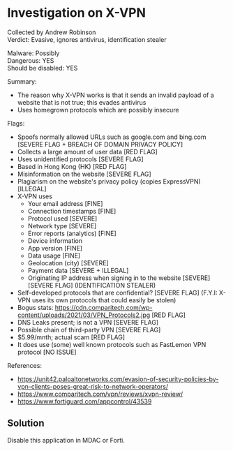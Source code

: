 # Investigation on X-VPN
Collected by Andrew Robinson <br>
Verdict: Evasive, ignores antivirus, identification stealer <br>

Malware: Possibly <br> 
Dangerous: YES <br>
Should be disabled: YES <br>

Summary:
- The reason why X-VPN works is that it sends an invalid payload of a website that is not true; this evades antivirus
- Uses homegrown protocols which are possibly insecure

Flags:
- Spoofs normally allowed URLs such as google.com and bing.com [SEVERE FLAG + BREACH OF DOMAIN PRIVACY POLICY]
- Collects a large amount of user data [RED FLAG]
- Uses unidentified protocols [SEVERE FLAG]
- Based in Hong Kong (HK) [RED FLAG]
- Misinformation on the website [SEVERE FLAG]
- Plagiarism on the website's privacy policy (copies ExpressVPN) [ILLEGAL]
- X-VPN uses
    - Your email address [FINE]
    - Connection timestamps [FINE]
    - Protocol used [SEVERE]
    - Network type [SEVERE]
    - Error reports (analytics) [FINE]
    - Device information
    - App version [FINE]
    - Data usage [FINE]
    - Geolocation (city) [SEVERE]
    - Payment data [SEVERE + ILLEGAL]
    - Originating IP address when signing in to the website [SEVERE]
    [SEVERE FLAG] (IDENTIFICATION STEALER)
- Self-developed protocols that are confidential? [SEVERE FLAG] (F.Y.I: X-VPN uses its own protocols that could easily be stolen)
- Bogus stats: https://cdn.comparitech.com/wp-content/uploads/2021/03/VPN_Protocols2.jpg [RED FLAG]
- DNS Leaks present; is not a VPN [SEVERE FLAG]
- Possible chain of third-party VPN [SEVERE FLAG]
- $5.99/mnth; actual scam [RED FLAG]
- It does use (some) well known protocols such as FastLemon VPN protocol [NO ISSUE]


References:
- https://unit42.paloaltonetworks.com/evasion-of-security-policies-by-vpn-clients-poses-great-risk-to-network-operators/
- https://www.comparitech.com/vpn/reviews/xvpn-review/
- https://www.fortiguard.com/appcontrol/43539

## Solution
Disable this application in MDAC or Forti.
